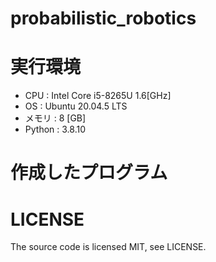 # probabilistic_robotics
# 実行環境
* CPU : Intel Core i5-8265U 1.6[GHz]
* OS : Ubuntu 20.04.5 LTS  
* メモリ : 8 [GB]
* Python : 3.8.10
# 作成したプログラム
# LICENSE
The source code is licensed MIT, see LICENSE.
